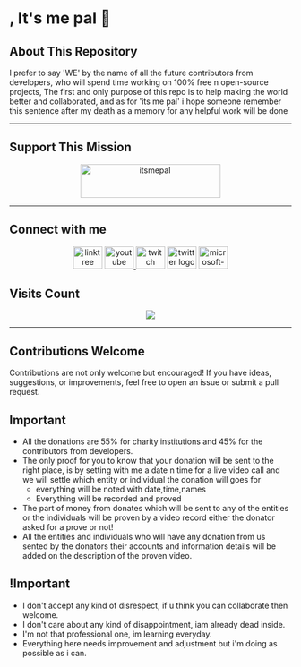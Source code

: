 
# , It's me pal 👋

## About This Repository
I prefer to say 'WE' by the name of all the future contributors from developers, who will spend time working on 100% free n open-source projects, The first and only purpose of this repo is to help making the world better and collaborated, and as for 'its me pal' i hope someone remember this sentence after my death as a memory for any helpful work will be done</h3>

---

## Support This Mission 
<div align="center">
 <a  href="https://www.buymeacoffee.com/itsmepal"> <img   src="https://cdn.buymeacoffee.com/buttons/v2/default-yellow.png" height="60" width="250" alt="itsmepal" /></a> </div>

---

## Connect with me 

<div align="center">
  <img src="https://raw.githubusercontent.com/maurodesouza/profile-readme-generator/master/src/assets/icons/social/linktree/default.svg" width="52" height="40" alt="linktree logo"  />
  <a href="https://www.youtube.com/@ItsMe_Pal" target="_blank">
    <img src="https://raw.githubusercontent.com/maurodesouza/profile-readme-generator/master/src/assets/icons/social/youtube/default.svg" width="52" height="40" alt="youtube logo"  />
  </a>
  <img src="https://raw.githubusercontent.com/maurodesouza/profile-readme-generator/master/src/assets/icons/social/twitch/default.svg" width="52" height="40" alt="twitch logo"  />
  <img src="https://raw.githubusercontent.com/maurodesouza/profile-readme-generator/master/src/assets/icons/social/twitter/default.svg" width="52" height="40" alt="twitter logo"  />
  <a href="itsmepaal@outlook.com" target="_blank">
    <img src="https://raw.githubusercontent.com/maurodesouza/profile-readme-generator/master/src/assets/icons/social/microsoft-outlook/default.svg" width="52" height="40" alt="microsoft-outlook logo"  /></a></div>


## Visits Count

<div align="center">
  <img src="https://profile-counter.glitch.me/ItsMe-Pal/count.svg?"  />
</div>

---

## Contributions Welcome

Contributions are not only welcome but encouraged! If you have ideas, suggestions, or improvements, feel free to open an issue or submit a pull request.

## Important
- All the donations are 55% for charity institutions and 45% for the contributors from developers.
- The only proof for you to know that your donation will be sent to the right place, is by setting with me a date n time for a live video call and we will settle which entity or individual the donation will goes for
	- everything will be noted with date,time,names
	- Everything will be recorded and proved
- The part of money from donates which will be sent to any of the entities or the individuals will be proven by a video record either the donator asked for a prove or not! 
- All the entities and individuals who will have any donation from us sented by the donators their accounts and information details will be added  on the description of the proven video.


## !Important
- I don't accept any kind of disrespect, if u think you can collaborate then welcome.
- I don't care about any kind of disappointment, iam already dead inside.
- I'm not that professional one, im learning everyday.
- Everything here needs improvement and adjustment but i'm doing as possible as i can.
 

